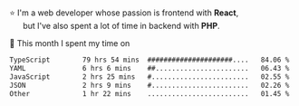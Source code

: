 ⭐ I'm a web developer whose passion is frontend with <b>React</b>,<br/>
&nbsp; &nbsp; &nbsp; but I've also spent a lot of time in backend with <b>PHP</b>.

📅 This month I spent my time on

<!--START_SECTION:waka-->

```txt
TypeScript        79 hrs 54 mins  #####################....   84.06 %
YAML              6 hrs 6 mins    ##.......................   06.43 %
JavaScript        2 hrs 25 mins   #........................   02.55 %
JSON              2 hrs 9 mins    #........................   02.26 %
Other             1 hr 22 mins    .........................   01.45 %
```

<!--END_SECTION:waka-->
